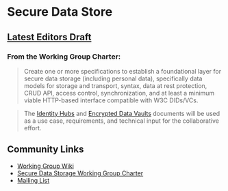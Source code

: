# Secure Data Store

## [Latest Editors Draft](https://identity.foundation/secure-data-store/)

### From the Working Group Charter:

> Create one or more specifications to establish a foundational layer for secure data storage (including personal data), specifically
data models for storage and transport, syntax, data at rest protection, CRUD API, access control, synchronization, and at least a
minimum viable HTTP-based interface compatible with W3C DIDs/VCs.

> The [Identity Hubs](./identity-hub) and [Encrypted Data Vaults](./encrypted-data-vaults) documents will be used as a use case, requirements, and technical input for the
collaborative effort.

## Community Links

- [Working Group Wiki](https://dif.groups.io/g/sds-wg)
- [Secure Data Storage Working Group Charter](https://drive.google.com/file/d/1vf2CsD9QZstzrd6CJ4WFVHw0WKwwNLHf/view)
- [Mailing List](https://dif.groups.io/g/sds-wg/wiki/home)

